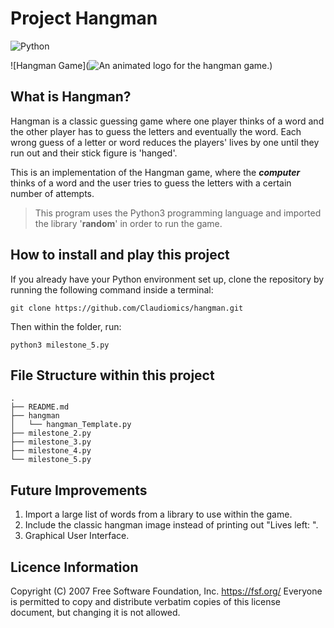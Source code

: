 # Project Hangman
![Python](https://img.shields.io/badge/python-3670A0?style=for-the-badge&logo=python&logoColor=ffdd54) 
<!-- Request for an AiCore badge to be made? -->

![Hangman Game](![An animated logo for the hangman game.](https://imgur.com/a/f3ZJDS4))

## What is Hangman?

Hangman is a classic guessing game where one player thinks of a word and the other player has to guess the letters and eventually the word. Each wrong guess of a letter or word reduces the players' lives by one until they run out and their stick figure is 'hanged'.

This is an implementation of the Hangman game, where the ***computer*** thinks of a word and the user tries to guess the letters with a certain number of attempts.

> This program uses the Python3 programming language and imported the library '**random**' in order to run the game.

## How to install and play this project

If you already have your Python environment set up, clone the repository by running the following command inside a terminal:

```
git clone https://github.com/Claudiomics/hangman.git
```

Then within the folder, run:

```
python3 milestone_5.py

```

## File Structure within this project
```
.
├── README.md
├── hangman
│   └── hangman_Template.py
├── milestone_2.py
├── milestone_3.py
├── milestone_4.py
└── milestone_5.py

```

## Future Improvements

1. Import a large list of words from a library to use within the game.
2. Include the classic hangman image instead of printing out "Lives left: ".
3. Graphical User Interface.

## Licence Information

 Copyright (C) 2007 Free Software Foundation, Inc. <https://fsf.org/>
 Everyone is permitted to copy and distribute verbatim copies
 of this license document, but changing it is not allowed.







